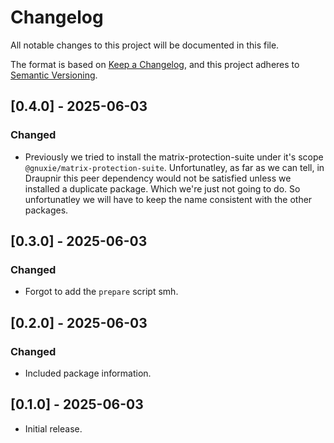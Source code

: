 <!--
SPDX-FileCopyrightText: 2024 Gnuxie <Gnuxie@protonmail.com>

SPDX-License-Identifier: CC-BY-SA-4.0
-->

# Changelog

All notable changes to this project will be documented in this file.

The format is based on [Keep a Changelog](https://keepachangelog.com/en/1.1.0/),
and this project adheres to
[Semantic Versioning](https://semver.org/spec/v2.0.0.html).

## [0.4.0] - 2025-06-03

### Changed

- Previously we tried to install the matrix-protection-suite under it's scope
  `@gnuxie/matrix-protection-suite`. Unfortunatley, as far as we can tell, in
  Draupnir this peer dependency would not be satisfied unless we installed a
  duplicate package. Which we're just not going to do. So unfortunatley we will
  have to keep the name consistent with the other packages.

## [0.3.0] - 2025-06-03

### Changed

- Forgot to add the `prepare` script smh.

## [0.2.0] - 2025-06-03

### Changed

- Included package information.

## [0.1.0] - 2025-06-03

- Initial release.
